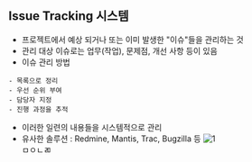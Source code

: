 ## Issue Tracking 시스템
- 프로젝트에서 예상 되거나 또는 이미 발생한 "이슈"들을 관리하는 것   
- 관리 대상 이슈로는 업무(작업), 문제점, 개선 사항 등이 있음   
- 이슈 관리 방법
```
- 목록으로 정리
- 우선 순위 부여
- 담당자 지정
- 진행 과정을 추적
```
- 이러한 일련의 내용들을 시스템적으로 관리   
- 유사한 솔루션 : Redmine, Mantis, Trac, Bugzilla 등
![1](https://user-images.githubusercontent.com/53828976/75640013-ae656b80-5c76-11ea-9562-d948f6ac7056.PNG)   
ㅁㅇㄴㄻ

